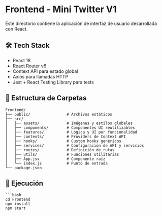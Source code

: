 # Frontend - Mini Twitter V1

Este directorio contiene la aplicación de interfaz de usuario desarrollada con React.

## 🛠 Tech Stack

- React 18
- React Router v6
- Context API para estado global
- Axios para llamadas HTTP
- Jest + React Testing Library para tests

## 📂 Estructura de Carpetas

```plaintext
Frontend/
├── public/                # Archivos estáticos
├── src/
│   ├── assets/            # Imágenes y estilos globales
│   ├── components/        # Componentes UI reutilizables
│   ├── features/          # Lógica y UI por funcionalidad
│   ├── contexts/          # Providers de Context API
│   ├── hooks/             # Custom hooks genéricos
│   ├── services/          # Configuración de API y servicios
│   ├── routes/            # Definición de rutas
│   ├── utils/             # Funciones utilitarias
│   ├── App.jsx            # Componente raíz
│   └── index.js           # Punto de entrada
└── package.json
```
## 🚀 Ejecución
    ```bash
    cd Frontend
    npm install
    npm start
```
